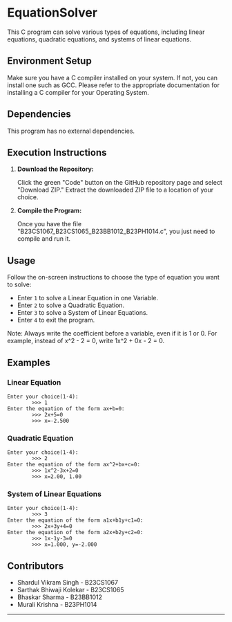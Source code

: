 # EquationSolver
This C program can solve various types of equations, including linear equations, quadratic equations, and systems of linear equations.

## Environment Setup

Make sure you have a C compiler installed on your system. If not, you can install one such as GCC.
Please refer to the appropriate documentation for installing a C compiler for your Operating System.

## Dependencies

This program has no external dependencies.

## Execution Instructions

1. **Download the Repository:**

    Click the green "Code" button on the GitHub repository page and select "Download ZIP." Extract the downloaded ZIP file to a location of your choice.

2. **Compile the Program:**

    Once you have the file "B23CS1067_B23CS1065_B23BB1012_B23PH1014.c", you just need to compile and run it.

## Usage

Follow the on-screen instructions to choose the type of equation you want to solve:

- Enter `1` to solve a Linear Equation in one Variable.
- Enter `2` to solve a Quadratic Equation.
- Enter `3` to solve a System of Linear Equations.
- Enter `4` to exit the program.

Note: Always write the coefficient before a variable, even if it is 1 or 0. For example, instead of x^2 - 2 = 0, write 1x^2 + 0x - 2 = 0.

## Examples

### Linear Equation

```
Enter your choice(1-4):
        >>> 1
Enter the equation of the form ax+b=0:
        >>> 2x+5=0
        >>> x=-2.500
```

### Quadratic Equation

```
Enter your choice(1-4):
        >>> 2          
Enter the equation of the form ax^2+bx+c=0:
        >>> 1x^2-3x+2=0
        >>> x=2.00, 1.00
```

### System of Linear Equations

```
Enter your choice(1-4):
        >>> 3
Enter the equation of the form a1x+b1y+c1=0:
        >>> 2x+3y+4=0
Enter the equation of the form a2x+b2y+c2=0:
        >>> 1x-1y-3=0
        >>> x=1.000, y=-2.000
```

## Contributors

- Shardul Vikram Singh - B23CS1067
- Sarthak Bhiwaji Kolekar - B23CS1065
- Bhaskar Sharma - B23BB1012
- Murali Krishna - B23PH1014

---
